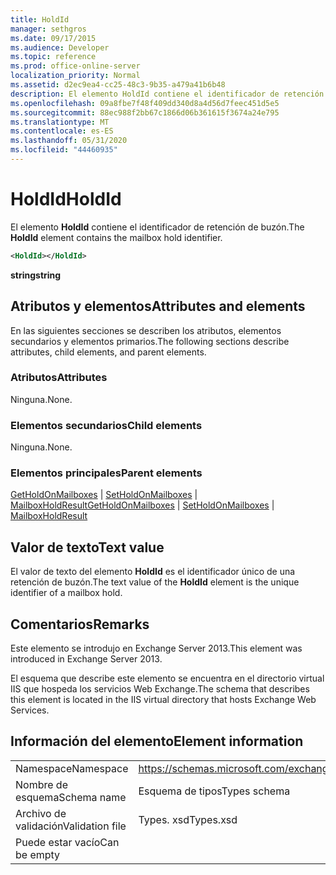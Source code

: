 ```yaml
---
title: HoldId
manager: sethgros
ms.date: 09/17/2015
ms.audience: Developer
ms.topic: reference
ms.prod: office-online-server
localization_priority: Normal
ms.assetid: d2ec9ea4-cc25-48c3-9b35-a479a41b6b48
description: El elemento HoldId contiene el identificador de retención de buzón.
ms.openlocfilehash: 09a8fbe7f48f409dd340d8a4d56d7feec451d5e5
ms.sourcegitcommit: 88ec988f2bb67c1866d06b361615f3674a24e795
ms.translationtype: MT
ms.contentlocale: es-ES
ms.lasthandoff: 05/31/2020
ms.locfileid: "44460935"
---
```

# <a name="holdid"></a><span data-ttu-id="537fd-103">HoldId</span><span class="sxs-lookup"><span data-stu-id="537fd-103">HoldId</span></span>

<span data-ttu-id="537fd-104">El elemento **HoldId** contiene el identificador de retención de buzón.</span><span class="sxs-lookup"><span data-stu-id="537fd-104">The **HoldId** element contains the mailbox hold identifier.</span></span> 
  
```XML
<HoldId></HoldId>
```

 <span data-ttu-id="537fd-105">**string**</span><span class="sxs-lookup"><span data-stu-id="537fd-105">**string**</span></span>
## <a name="attributes-and-elements"></a><span data-ttu-id="537fd-106">Atributos y elementos</span><span class="sxs-lookup"><span data-stu-id="537fd-106">Attributes and elements</span></span>

<span data-ttu-id="537fd-107">En las siguientes secciones se describen los atributos, elementos secundarios y elementos primarios.</span><span class="sxs-lookup"><span data-stu-id="537fd-107">The following sections describe attributes, child elements, and parent elements.</span></span>
  
### <a name="attributes"></a><span data-ttu-id="537fd-108">Atributos</span><span class="sxs-lookup"><span data-stu-id="537fd-108">Attributes</span></span>

<span data-ttu-id="537fd-109">Ninguna.</span><span class="sxs-lookup"><span data-stu-id="537fd-109">None.</span></span>
  
### <a name="child-elements"></a><span data-ttu-id="537fd-110">Elementos secundarios</span><span class="sxs-lookup"><span data-stu-id="537fd-110">Child elements</span></span>

<span data-ttu-id="537fd-111">Ninguna.</span><span class="sxs-lookup"><span data-stu-id="537fd-111">None.</span></span>
  
### <a name="parent-elements"></a><span data-ttu-id="537fd-112">Elementos principales</span><span class="sxs-lookup"><span data-stu-id="537fd-112">Parent elements</span></span>

<span data-ttu-id="537fd-113">[GetHoldOnMailboxes](getholdonmailboxes.md)  |  [SetHoldOnMailboxes](setholdonmailboxes.md)  |  [MailboxHoldResult](mailboxholdresult.md)</span><span class="sxs-lookup"><span data-stu-id="537fd-113">[GetHoldOnMailboxes](getholdonmailboxes.md) | [SetHoldOnMailboxes](setholdonmailboxes.md) | [MailboxHoldResult](mailboxholdresult.md)</span></span>
  
## <a name="text-value"></a><span data-ttu-id="537fd-114">Valor de texto</span><span class="sxs-lookup"><span data-stu-id="537fd-114">Text value</span></span>

<span data-ttu-id="537fd-115">El valor de texto del elemento **HoldId** es el identificador único de una retención de buzón.</span><span class="sxs-lookup"><span data-stu-id="537fd-115">The text value of the **HoldId** element is the unique identifier of a mailbox hold.</span></span> 
  
## <a name="remarks"></a><span data-ttu-id="537fd-116">Comentarios</span><span class="sxs-lookup"><span data-stu-id="537fd-116">Remarks</span></span>

<span data-ttu-id="537fd-117">Este elemento se introdujo en Exchange Server 2013.</span><span class="sxs-lookup"><span data-stu-id="537fd-117">This element was introduced in Exchange Server 2013.</span></span>
  
<span data-ttu-id="537fd-118">El esquema que describe este elemento se encuentra en el directorio virtual IIS que hospeda los servicios Web Exchange.</span><span class="sxs-lookup"><span data-stu-id="537fd-118">The schema that describes this element is located in the IIS virtual directory that hosts Exchange Web Services.</span></span>
  
## <a name="element-information"></a><span data-ttu-id="537fd-119">Información del elemento</span><span class="sxs-lookup"><span data-stu-id="537fd-119">Element information</span></span>

|||
|:-----|:-----|
|<span data-ttu-id="537fd-120">Namespace</span><span class="sxs-lookup"><span data-stu-id="537fd-120">Namespace</span></span>  <br/> |https://schemas.microsoft.com/exchange/services/2006/types  <br/> |
|<span data-ttu-id="537fd-121">Nombre de esquema</span><span class="sxs-lookup"><span data-stu-id="537fd-121">Schema name</span></span>  <br/> |<span data-ttu-id="537fd-122">Esquema de tipos</span><span class="sxs-lookup"><span data-stu-id="537fd-122">Types schema</span></span>  <br/> |
|<span data-ttu-id="537fd-123">Archivo de validación</span><span class="sxs-lookup"><span data-stu-id="537fd-123">Validation file</span></span>  <br/> |<span data-ttu-id="537fd-124">Types. xsd</span><span class="sxs-lookup"><span data-stu-id="537fd-124">Types.xsd</span></span>  <br/> |
|<span data-ttu-id="537fd-125">Puede estar vacío</span><span class="sxs-lookup"><span data-stu-id="537fd-125">Can be empty</span></span>  <br/> ||
   

